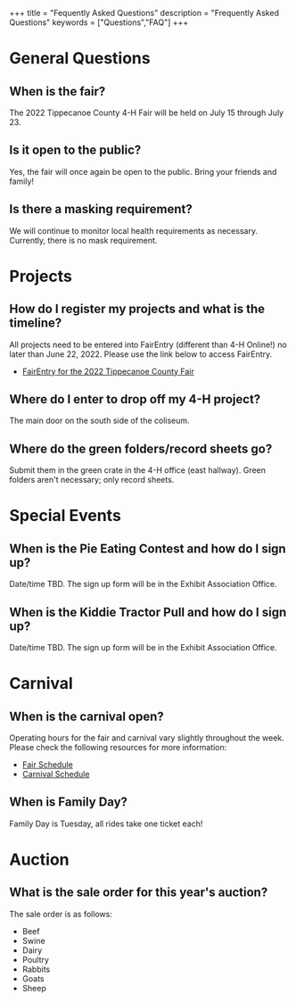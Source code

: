 +++
title = "Fequently Asked Questions"
description = "Frequently Asked Questions"
keywords = ["Questions","FAQ"]
+++

# General Questions

## When is the fair?

The 2022 Tippecanoe County 4-H Fair will be held on July 15 through July 23.

## Is it open to the public?

Yes, the fair will once again be open to the public. Bring your friends and family!

## Is there a masking requirement?

We will continue to monitor local health requirements as necessary. Currently, there is no mask requirement.

# Projects

## How do I register my projects and what is the timeline?

All projects need to be entered into FairEntry (different than 4-H Online!) no later than June 22, 2022. Please use the link below to access FairEntry.

* [FairEntry for the 2022 Tippecanoe County Fair](https://fairentry.com/Fair/SignIn/16398)

## Where do I enter to drop off my 4-H project?

The main door on the south side of the coliseum.

## Where do the green folders/record sheets go?

Submit them in the green crate in the 4-H office (east hallway). Green folders aren't necessary; only record sheets.

# Special Events

## When is the Pie Eating Contest and how do I sign up?

Date/time TBD. The sign up form will be in the Exhibit Association Office.

## When is the Kiddie Tractor Pull and how do I sign up?

Date/time TBD. The sign up form will be in the Exhibit Association Office.

# Carnival

## When is the carnival open?

Operating hours for the fair and carnival vary slightly throughout the week. Please check the following resources for more information:
* [Fair Schedule](/2022/schedule)
* [Carnival Schedule](/2022/carnival)

## When is Family Day?

Family Day is Tuesday, all rides take one ticket each!

# Auction

## What is the sale order for this year's auction?

The sale order is as follows:
* Beef
* Swine
* Dairy
* Poultry
* Rabbits
* Goats
* Sheep
